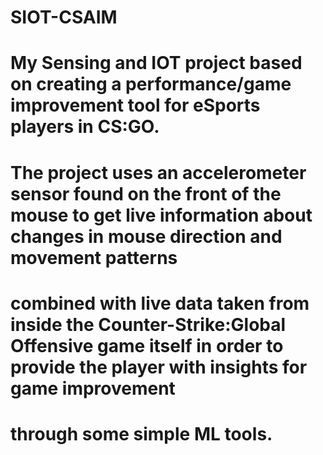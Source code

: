# SIOT-CSAIM
# My Sensing and IOT project based on creating a performance/game improvement tool for eSports players in CS:GO.

# The project uses an accelerometer sensor found on the front of the mouse to get live information about changes in mouse direction and movement patterns
# combined with live data taken from inside the Counter-Strike:Global Offensive game itself in order to provide the player with insights for game improvement
# through some simple ML tools.


